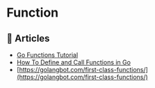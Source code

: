 # Function

## 📕 Articles
- [Go Functions Tutorial](https://tutorialedge.net/golang/go-functions-tutorial/)
- [How To Define and Call Functions in Go](https://www.digitalocean.com/community/tutorials/how-to-define-and-call-functions-in-go)
- [https://golangbot.com/first-class-functions/](https://golangbot.com/first-class-functions/)